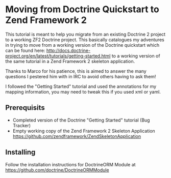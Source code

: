 # Moving from Doctrine Quickstart to Zend Framework 2

This tutorial is meant to help you migrate from an existing Doctrine 2 project to a 
working ZF2 Doctrine project. This basically catalogues my adventures in trying to
move from a working version of the Doctrine quickstart which can be found here:
http://docs.doctrine-project.org/en/latest/tutorials/getting-started.html
to a working version of the same tutorial in a Zend Framework 2 skeleton application.

Thanks to Marco for his patience, this is aimed to answer the many questions I 
pestered him with in IRC to avoid others having to ask them!

I followed the "Getting Started" tutorial and used the annotations for my mapping
information, you may need to tweak this if you used xml or yaml.

Prerequisits
------------
* Completed version of the Doctrine "Getting Started" tutorial (Bug Tracker)
* Empty working copy of the Zend Framework 2 Skeleton Application
https://github.com/zendframework/ZendSkeletonApplication

Installing
----------
Follow the installation instructions for DoctrineORM Module at
https://github.com/doctrine/DoctrineORMModule
